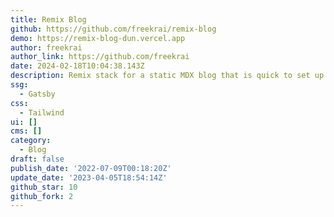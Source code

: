 ```yaml
---
title: Remix Blog
github: https://github.com/freekrai/remix-blog
demo: https://remix-blog-dun.vercel.app
author: freekrai
author_link: https://github.com/freekrai
date: 2024-02-18T10:04:38.143Z
description: Remix stack for a static MDX blog that is quick to set up and customize
ssg:
  - Gatsby
css:
  - Tailwind
ui: []
cms: []
category:
  - Blog
draft: false
publish_date: '2022-07-09T00:18:20Z'
update_date: '2023-04-05T18:54:14Z'
github_star: 10
github_fork: 2
---
```

